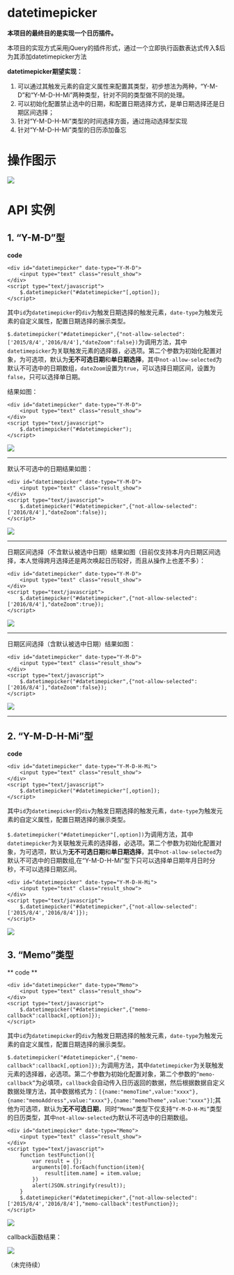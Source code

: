 # datetimepicker

**本项目的最终目的是实现一个日历插件。**

本项目的实现方式采用jQuery的插件形式，通过一个立即执行函数表达式传入$后为其添加datetimepicker方法

**datetimepicker期望实现：**

1. 可以通过其触发元素的自定义属性来配置其类型，初步想法为两种，“Y-M-D”和“Y-M-D-H-Mi”两种类型，针对不同的类型做不同的处理。
2. 可以初始化配置禁止选中的日期，和配置日期选择方式，是单日期选择还是日期区间选择；
3. 针对“Y-M-D-H-Mi”类型的时间选择方面，通过拖动选择型实现
4. 针对“Y-M-D-H-Mi”类型的日历添加备忘

# 操作图示 #

![](http://i.imgur.com/iZHUPCz.png)

# API 实例 #

## 1. “Y-M-D”型 ##

**code**

    <div id="datetimepicker" date-type="Y-M-D">
		<input type="text" class="result_show">
	</div>
    <script type="text/javascript">
    	$.datetimepicker("#datetimepicker"[,option]);
    </script>

其中`id`为`datetimepicker`的`div`为触发日期选择的触发元素，`date-type`为触发元素的自定义属性，配置日期选择的展示类型。

`$.datetimepicker("#datetimepicker",{"not-allow-selected":['2015/8/4','2016/8/4'],"dateZoom":false})`为调用方法，其中`datetimepicker`为关联触发元素的选择器，必选项。第二个参数为初始化配置对象，为可选项，默认为**无不可选日期**和**单日期选择**，其中`not-allow-selected`为默认不可选中的日期数组，`dateZoom`设置为`true`，可以选择日期区间，设置为`false`，只可以选择单日期。

结果如图：

    <div id="datetimepicker" date-type="Y-M-D">
		<input type="text" class="result_show">
	</div>
    <script type="text/javascript">
    	$.datetimepicker("#datetimepicker");
    </script>

![](http://i.imgur.com/YGioBZP.png)


----------


默认不可选中的日期结果如图：

	<div id="datetimepicker" date-type="Y-M-D">
		<input type="text" class="result_show">
	</div>
	<script type="text/javascript">
		$.datetimepicker("#datetimepicker",{"not-allow-selected":['2016/8/4'],"dateZoom":false});
	</script>

![](http://i.imgur.com/ERlKVuj.png)


----------


日期区间选择（不含默认被选中日期）结果如图（目前仅支持本月内日期区间选择，本人觉得跨月选择还是两次唤起日历较好，而且从操作上也差不多）：

	<div id="datetimepicker" date-type="Y-M-D">
		<input type="text" class="result_show">
	</div>
	<script type="text/javascript">
		$.datetimepicker("#datetimepicker",{"not-allow-selected":['2016/8/4'],"dateZoom":true});
	</script>

![](http://i.imgur.com/hk0muqo.png)


----------


日期区间选择（含默认被选中日期）结果如图：

	<div id="datetimepicker" date-type="Y-M-D">
		<input type="text" class="result_show">
	</div>
	<script type="text/javascript">
		$.datetimepicker("#datetimepicker",{"not-allow-selected":['2016/8/4'],"dateZoom":false});
	</script>

![](http://i.imgur.com/OxwIoL7.png)


----------

## 2. “Y-M-D-H-Mi”型 ##

**code**

    <div id="datetimepicker" date-type="Y-M-D-H-Mi">
		<input type="text" class="result_show">
	</div>
    <script type="text/javascript">
    	$.datetimepicker("#datetimepicker"[,option]);
    </script>

其中`id`为`datetimepicker`的`div`为触发日期选择的触发元素，`date-type`为触发元素的自定义属性，配置日期选择的展示类型。

`$.datetimepicker("#datetimepicker"[,option])`为调用方法，其中`datetimepicker`为关联触发元素的选择器，必选项。第二个参数为初始化配置对象，为可选项，默认为**无不可选日期**和**单日期选择**，其中`not-allow-selected`为默认不可选中的日期数组,在“Y-M-D-H-Mi”型下只可以选择单日期年月日时分秒，不可以选择日期区间。

    <div id="datetimepicker" date-type="Y-M-D-H-Mi">
		<input type="text" class="result_show">
	</div>
    <script type="text/javascript">
    	$.datetimepicker("#datetimepicker",{"not-allow-selected":['2015/8/4','2016/8/4']});
    </script>

![](http://i.imgur.com/hlxMkVd.png)

## 3. “Memo”类型 ##

** code **

    <div id="datetimepicker" date-type="Memo">
		<input type="text" class="result_show">
	</div>
    <script type="text/javascript">
    	$.datetimepicker("#datetimepicker",{"memo-callback":callback[,option]});
    </script>

其中`id`为`datetimepicker`的`div`为触发日期选择的触发元素，`date-type`为触发元素的自定义属性，配置日期选择的展示类型。

`$.datetimepicker("#datetimepicker",{"memo-callback":callback[,option]});`为调用方法，其中`datetimepicker`为关联触发元素的选择器，必选项。第二个参数为初始化配置对象，第二个参数的`“memo-callback”`为必填项，`callback`会自动传入日历返回的数据，然后根据数据自定义数据处理方法，其中数据格式为：`[{name:"memoTime",value:"xxxx"},{name:"memoAddress",value:"xxxx"},{name:"memoTheme",value:"xxxx"}]`;其他为可选项，默认为**无不可选日期**，同时`“Memo”`类型下仅支持`“Y-M-D-H-Mi”`类型的日历类型，其中`not-allow-selected`为默认不可选中的日期数组。

    <div id="datetimepicker" date-type="Memo">
		<input type="text" class="result_show">
	</div>
    <script type="text/javascript">
    	function testFunction(){
    		var result = {};
    		arguments[0].forEach(function(item){
    			result[item.name] = item.value;
    		})
    		alert(JSON.stringify(result));
    	}
    	$.datetimepicker("#datetimepicker",{"not-allow-selected":['2015/8/4','2016/8/4'],"memo-callback":testFunction});
    </script>

![](http://i.imgur.com/gDBTSnj.png)

callback函数结果：

![](http://i.imgur.com/be7Bkbd.png)


（未完待续）
